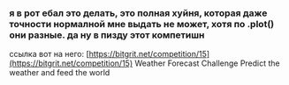### я в рот ебал это делать, это полная хуйня, которая даже точности нормалной мне выдать не может, хотя по .plot() они разные. да ну в пизду этот компетишн
ссылка вот на него: [https://bitgrit.net/competition/15](https://bitgrit.net/competition/15)
Weather Forecast Challenge
Predict the weather and feed the world
